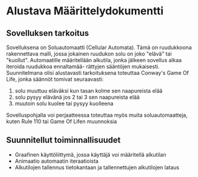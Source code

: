 # Alustava Määrittelydokumentti
## Sovelluksen tarkoitus
Sovelluksena on Soluautomaatti (Cellular Automata). Tämä on ruudukkoona rakennettava
malli, jossa jokainen ruudukon solu on joko "elävä" tai "kuollut". Automaatille
määritellään alkutila, jonka jälkeen sovellus alkaa iteroida ruudukkoa ennaltamää-
rättyjen sääntöjen mukaisesti.
Suunnitelmana olisi alustavasti tarkoituksena toteuttaa Conway's Game Of Life, jonka
säännöt tomivat seuraavasti:
1. solu muuttuu eläväksi kun tasan kolme sen naapureista elää
2. solu pysyy elävänä jos 2 tai 3 sen naapureista elää
3. muutoin solu kuolee tai pysyy kuolleena

Sovelluspohjalla voi perjaatteessa toteuttaa myös muita soluautomaatteja, kuten Rule 110
tai Game Of Lifen muunnoksia 

## Suunnitellut toiminnallisuudet
- Graafinen käyttöliittymä, jossa käyttäjä voi määritellä alkutilan
- Animaatio automaatin iteraatioista
- Alkutilojen tallennus tietokantaan ja tallennettujen alkutilojen lataus

